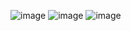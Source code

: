 ![image](https://user-images.githubusercontent.com/97594452/194017838-ad365525-7d8b-4c68-ba85-fee2256fce6d.png)
![image](https://user-images.githubusercontent.com/97594452/194018144-1a84fd7f-89f8-48bd-8a6b-e48caf6b2a6d.png)
![image](https://user-images.githubusercontent.com/97594452/194511029-b067ef98-6f3b-46ba-b66c-6f180f29618b.png)
